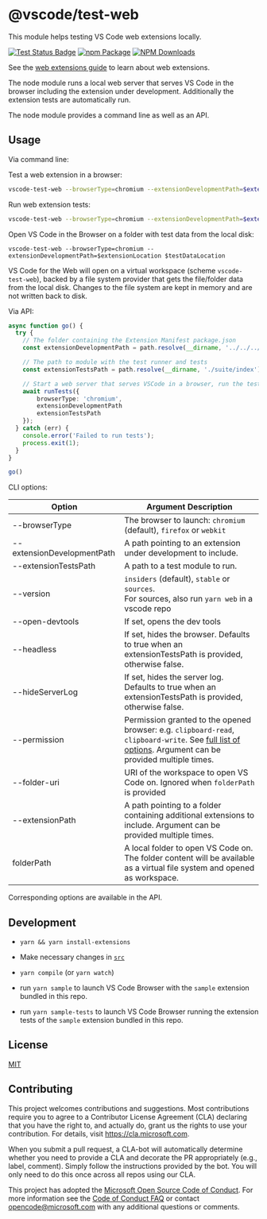 # @vscode/test-web

This module helps testing VS Code web extensions locally.

[![Test Status Badge](https://github.com/microsoft/vscode-test-web/workflows/Tests/badge.svg)](https://github.com/microsoft/vscode-test-web/actions/workflows/tests.yml)
[![npm Package](https://img.shields.io/npm/v/@vscode/test-web.svg?style=flat-square)](https://www.npmjs.org/package/@vscode/test-web)
[![NPM Downloads](https://img.shields.io/npm/dm/@vscode/test-web.svg)](https://npmjs.org/package/@vscode/test-web)


See the [web extensions guide](https://code.visualstudio.com/api/extension-guides/web-extensions) to learn about web extensions.

The node module runs a local web server that serves VS Code in the browser including the extension under development. Additionally the extension tests are automatically run.

The node module provides a command line as well as an API.

## Usage

Via command line:

Test a web extension in a browser:

```sh
vscode-test-web --browserType=chromium --extensionDevelopmentPath=$extensionLocation
```

Run web extension tests:

```sh
vscode-test-web --browserType=chromium --extensionDevelopmentPath=$extensionLocation --extensionTestsPath=$extensionLocation/dist/web/test/suite/index.js
```

Open VS Code in the Browser on a folder with test data from the local disk:

```
vscode-test-web --browserType=chromium --extensionDevelopmentPath=$extensionLocation $testDataLocation
```

VS Code for the Web will open on a virtual workspace (scheme `vscode-test-web`), backed by a file system provider that gets the file/folder data from the local disk. Changes to the file system are kept in memory and are not written back to disk.

Via API:

```ts
async function go() {
  try {
    // The folder containing the Extension Manifest package.json
    const extensionDevelopmentPath = path.resolve(__dirname, '../../../');

    // The path to module with the test runner and tests
    const extensionTestsPath = path.resolve(__dirname, './suite/index');

    // Start a web server that serves VSCode in a browser, run the tests
    await runTests({
		browserType: 'chromium',
		extensionDevelopmentPath
		extensionTestsPath
	});
  } catch (err) {
    console.error('Failed to run tests');
    process.exit(1);
  }
}

go()
```

CLI options:

 |Option|Argument Description|
 |-----|-----|
 | --browserType | The browser to launch: `chromium` (default), `firefox` or `webkit` |
| --extensionDevelopmentPath | A path pointing to an extension under development to include. |
| --extensionTestsPath |  A path to a test module to run. |
| --version | `insiders` (default),  `stable` or  `sources`.<br>For sources, also run `yarn web` in a vscode repo   |
| --open-devtools|  If set, opens the dev tools  |
| --headless|  If set, hides the browser. Defaults to true when an extensionTestsPath is provided, otherwise false. |
| --hideServerLog| If set, hides the server log. Defaults to true when an extensionTestsPath is provided, otherwise false. |
| --permission|  Permission granted to the opened browser: e.g. `clipboard-read`, `clipboard-write`.  See [full list of options](https://playwright.dev/docs/api/class-browsercontext#browser-context-grant-permissions). Argument can be provided multiple times.  |
| --folder-uri | URI of the workspace to open VS Code on. Ignored when `folderPath` is provided |
| --extensionPath | A path pointing to a folder containing additional extensions to include. Argument can be provided multiple times. |
| folderPath |  A local folder to open VS Code on. The folder content will be available as a virtual file system and opened as workspace. |

Corresponding options are available in the API.

## Development

- `yarn && yarn install-extensions`
- Make necessary changes in [`src`](./src)
- `yarn compile` (or `yarn watch`)

- run `yarn sample` to launch VS Code Browser with the `sample` extension bundled in this repo.

- run `yarn sample-tests` to launch VS Code Browser running the extension tests of the  `sample` extension bundled in this repo.


## License

[MIT](LICENSE)

## Contributing

This project welcomes contributions and suggestions. Most contributions require you to agree to a
Contributor License Agreement (CLA) declaring that you have the right to, and actually do, grant us
the rights to use your contribution. For details, visit https://cla.microsoft.com.

When you submit a pull request, a CLA-bot will automatically determine whether you need to provide
a CLA and decorate the PR appropriately (e.g., label, comment). Simply follow the instructions
provided by the bot. You will only need to do this once across all repos using our CLA.

This project has adopted the [Microsoft Open Source Code of Conduct](https://opensource.microsoft.com/codeofconduct/).
For more information see the [Code of Conduct FAQ](https://opensource.microsoft.com/codeofconduct/faq/) or
contact [opencode@microsoft.com](mailto:opencode@microsoft.com) with any additional questions or comments.
